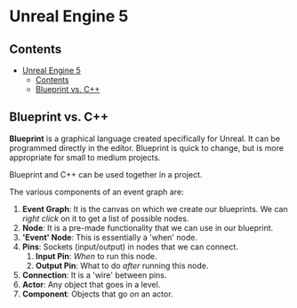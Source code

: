# Unreal Engine 5

## Contents

- [Unreal Engine 5](#unreal-engine-5)
  - [Contents](#contents)
  - [Blueprint vs. C++](#blueprint-vs-c)

## Blueprint vs. C++

**Blueprint** is a graphical language created specifically for Unreal. It can be programmed directly in the editor. Blueprint is quick to change, but is more appropriate for small to medium projects.

Blueprint and C++ can be used together in a project.

The various components of an event graph are:

1. **Event Graph**: It is the canvas on which we create our blueprints. We can _right click_ on it to get a list of possible nodes.
2. **Node**: It is a pre-made functionality that we can use in our blueprint.
3. **'Event' Node**: This is essentially a 'when' node.
4. **Pins**: Sockets (input/output) in nodes that we can connect.
   1. **Input Pin**: _When_ to run this node.
   2. **Output Pin**: What to do _after_ running this node.
5. **Connection**: It is a 'wire' between pins.
6. **Actor**: Any object that goes in a level.
7. **Component**: Objects that go _on_ an actor.
